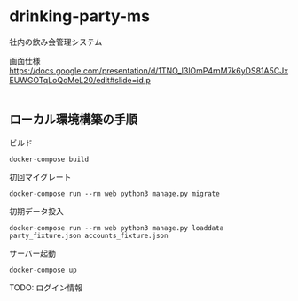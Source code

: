 # drinking-party-ms
社内の飲み会管理システム


画面仕様
https://docs.google.com/presentation/d/1TNO_l3lOmP4rnM7k6yDS81A5CJxEUWGOTqLoQoMeL20/edit#slide=id.p
<br>
<br>
## ローカル環境構築の手順

ビルド
```
docker-compose build
```


初回マイグレート
```Docker
docker-compose run --rm web python3 manage.py migrate
```

初期データ投入
```Docker
docker-compose run --rm web python3 manage.py loaddata party_fixture.json accounts_fixture.json
```

サーバー起動
```
docker-compose up
```

TODO:
 ログイン情報

